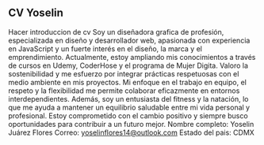 ## CV Yoselin
Hacer introduccion de cv
Soy un diseñadora grafica de profesión, especializada en diseño y desarrollador web, apasionada con experiencia en JavaScript y un fuerte interés en el diseño, la marca y el emprendimiento. Actualmente, estoy ampliando mis conocimientos a través de cursos en Udemy, CoderHose y el programa de Mujer Digita. Valoro la sostenibilidad y me esfuerzo por integrar prácticas respetuosas con el medio ambiente en mis proyectos. Mi enfoque en el trabajo en equipo, el respeto y la flexibilidad me permite colaborar eficazmente en entornos interdependientes. Además, soy un entusiasta del fitness y la natación, lo que me ayuda a mantener un equilibrio saludable entre mi vida personal y profesional. Estoy comprometido con el cambio positivo y siempre busco oportunidades para contribuir a un futuro mejor.
Nombre completo: Yoselin Juárez Flores
Correo: yoselinflores14@outlook.com
Estado del pais: CDMX